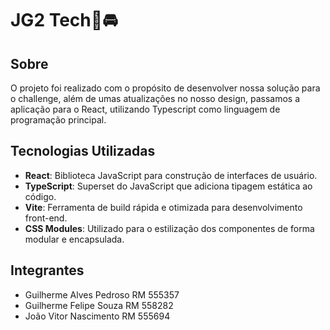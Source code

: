 # JG2 Tech💙🚘
## Sobre
O projeto foi realizado com o propósito de desenvolver nossa solução para o challenge,
além de umas atualizações no nosso design, passamos a aplicação para o React, utilizando Typescript como
linguagem de programação principal.
## Tecnologias Utilizadas

- **React**: Biblioteca JavaScript para construção de interfaces de usuário.
- **TypeScript**: Superset do JavaScript que adiciona tipagem estática ao código.
- **Vite**: Ferramenta de build rápida e otimizada para desenvolvimento front-end.
- **CSS Modules**: Utilizado para o estilização dos componentes de forma modular e encapsulada.

## Integrantes
- Guilherme Alves Pedroso RM 555357
- Guilherme Felipe Souza RM 558282
- João Vitor Nascimento RM 555694
  
